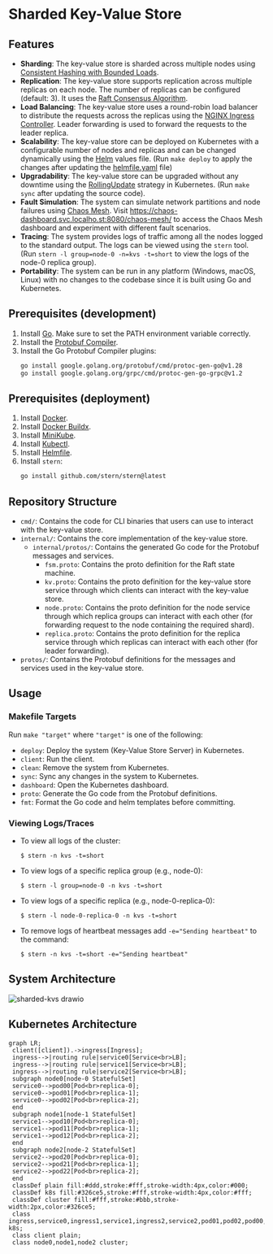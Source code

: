 # Sharded Key-Value Store

## Features
* **Sharding**: The key-value store is sharded across multiple nodes using [Consistent Hashing with Bounded Loads](https://research.google/blog/consistent-hashing-with-bounded-loads/).
* **Replication**: The key-value store supports replication across multiple replicas on each node. The number of replicas can be configured (default: 3). It uses the [Raft Consensus Algorithm](https://raft.github.io/).
* **Load Balancing**: The key-value store uses a round-robin load balancer to distribute the requests across the replicas using the [NGINX Ingress Controller](https://kubernetes.github.io/ingress-nginx/). Leader forwarding is used to forward the requests to the leader replica.
* **Scalability**: The key-value store can be deployed on Kubernetes with a configurable number of nodes and replicas and can be changed dynamically using the [Helm](https://helm.sh/) values file. (Run `make deploy` to apply the changes after updating the [helmfile.yaml](./helmfile.yaml) file)
* **Upgradability**: The key-value store can be upgraded without any downtime using the [RollingUpdate](https://kubernetes.io/docs/tutorials/kubernetes-basics/update/update-intro/) strategy in Kubernetes. (Run `make sync` after updating the source code).
* **Fault Simulation**: The system can simulate network partitions and node failures using [Chaos Mesh](https://chaos-mesh.org/). Visit https://chaos-dashboard.svc.localho.st:8080/chaos-mesh/ to access the Chaos Mesh dashboard and experiment with different fault scenarios.
* **Tracing**: The system provides logs of traffic among all the nodes logged to the standard output. The logs can be viewed using the `stern` tool. (Run `stern -l group=node-0 -n=kvs -t=short` to view the logs of the node-0 replica group).
* **Portability**: The system can be run in any platform (Windows, macOS, Linux) with no changes to the codebase since it is built using Go and Kubernetes.


## Prerequisites (development)
1. Install [Go](https://go.dev/doc/install). Make sure to set the PATH environment variable correctly.
2. Install the [Protobuf Compiler](https://grpc.io/docs/protoc-installation).
3. Install the Go Protobuf Compiler plugins:
    ```bash
    go install google.golang.org/protobuf/cmd/protoc-gen-go@v1.28
    go install google.golang.org/grpc/cmd/protoc-gen-go-grpc@v1.2
    ```

## Prerequisites (deployment)
1. Install [Docker](https://docs.docker.com/get-docker/).
2. Install [Docker Buildx](https://github.com/docker/buildx?tab=readme-ov-file#installing).
3. Install [MiniKube](https://minikube.sigs.k8s.io/docs/start/).
4. Install [Kubectl](https://kubernetes.io/docs/tasks/tools/#kubectl).
5. Install [Helmfile](https://helmfile.readthedocs.io/en/latest/#installation).
6. Install `stern`:
    ```bash
    go install github.com/stern/stern@latest
    ```

## Repository Structure

- `cmd/`: Contains the code for CLI binaries that users can use to interact with the key-value store.
- `internal/`: Contains the core implementation of the key-value store.
  - `internal/protos/`: Contains the generated Go code for the Protobuf messages and services.
    - `fsm.proto`: Contains the proto definition for the Raft state machine.
    - `kv.proto`: Contains the proto definition for the key-value store service through which clients can interact with the key-value store.
    - `node.proto`: Contains the proto definition for the node service through which replica groups can interact with each other (for forwarding request to the node containing the required shard).
    - `replica.proto`: Contains the proto definition for the replica service through which replicas can interact with each other (for leader forwarding).
- `protos/`: Contains the Protobuf definitions for the messages and services used in the key-value store.

## Usage

### Makefile Targets

Run `make "target"` where `"target"` is one of the following:
- `deploy`: Deploy the system (Key-Value Store Server) in Kubernetes.
- `client`: Run the client.
- `clean`: Remove the system from Kubernetes.
- `sync`: Sync any changes in the system to Kubernetes.
- `dashboard`: Open the Kubernetes dashboard.
- `proto`: Generate the Go code from the Protobuf definitions.
- `fmt`: Format the Go code and helm templates before committing.

### Viewing Logs/Traces

* To view all logs of the cluster:
    ```console
    $ stern -n kvs -t=short
    ```
* To view logs of a specific replica group (e.g., node-0):
    ```console
    $ stern -l group=node-0 -n kvs -t=short
    ```
* To view logs of a specific replica (e.g., node-0-replica-0):
    ```console
    $ stern -l node-0-replica-0 -n kvs -t=short
    ```
* To remove logs of heartbeat messages add `-e="Sending heartbeat"` to the command:
    ```console
    $ stern -n kvs -t=short -e="Sending heartbeat"
    ```

## System Architecture

![sharded-kvs drawio](https://github.com/user-attachments/assets/f60bd480-27a9-426f-9de5-a199a26da5ed)

## Kubernetes Architecture

```mermaid
graph LR;
 client([client]).->ingress[Ingress];
 ingress-->|routing rule|service0[Service<br>LB];
 ingress-->|routing rule|service1[Service<br>LB];
 ingress-->|routing rule|service2[Service<br>LB];
 subgraph node0[node-0 StatefulSet]
 service0-->pod00[Pod<br>replica-0];
 service0-->pod01[Pod<br>replica-1];
 service0-->pod02[Pod<br>replica-2];
 end
 subgraph node1[node-1 StatefulSet]
 service1-->pod10[Pod<br>replica-0];
 service1-->pod11[Pod<br>replica-1];
 service1-->pod12[Pod<br>replica-2];
 end
 subgraph node2[node-2 StatefulSet]
 service2-->pod20[Pod<br>replica-0];
 service2-->pod21[Pod<br>replica-1];
 service2-->pod22[Pod<br>replica-2];
 end
 classDef plain fill:#ddd,stroke:#fff,stroke-width:4px,color:#000;
 classDef k8s fill:#326ce5,stroke:#fff,stroke-width:4px,color:#fff;
 classDef cluster fill:#fff,stroke:#bbb,stroke-width:2px,color:#326ce5;
 class ingress,service0,ingress1,service1,ingress2,service2,pod01,pod02,pod00,pod11,pod12,pod10,pod21,pod22,pod20 k8s;
 class client plain;
 class node0,node1,node2 cluster;
```
